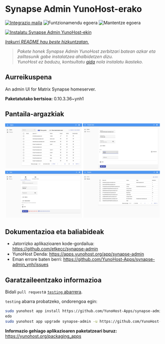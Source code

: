 <!--
Ohart ongi: README hau automatikoki sortu da <https://github.com/YunoHost/apps/tree/master/tools/readme_generator>ri esker
EZ editatu eskuz.
-->

# Synapse Admin YunoHost-erako

[![Integrazio maila](https://apps.yunohost.org/badge/integration/synapse-admin)](https://ci-apps.yunohost.org/ci/apps/synapse-admin/)
![Funtzionamendu egoera](https://apps.yunohost.org/badge/state/synapse-admin)
![Mantentze egoera](https://apps.yunohost.org/badge/maintained/synapse-admin)

[![Instalatu Synapse Admin YunoHost-ekin](https://install-app.yunohost.org/install-with-yunohost.svg)](https://install-app.yunohost.org/?app=synapse-admin)

*[Irakurri README hau beste hizkuntzatan.](./ALL_README.md)*

> *Pakete honek Synapse Admin YunoHost zerbitzari batean azkar eta zailtasunik gabe instalatzea ahalbidetzen dizu.*  
> *YunoHost ez baduzu, kontsultatu [gida](https://yunohost.org/install) nola instalatu ikasteko.*

## Aurreikuspena

An admin UI for Matrix Synapse homeserver. 


**Paketatutako bertsioa:** 0.10.3.36~ynh1

## Pantaila-argazkiak

![Synapse Admin(r)en pantaila-argazkia](./doc/screenshots/screenshots.jpg)

## Dokumentazioa eta baliabideak

- Jatorrizko aplikazioaren kode-gordailua: <https://github.com/etkecc/synapse-admin>
- YunoHost Denda: <https://apps.yunohost.org/app/synapse-admin>
- Eman errore baten berri: <https://github.com/YunoHost-Apps/synapse-admin_ynh/issues>

## Garatzaileentzako informazioa

Bidali `pull request`a [`testing` abarrera](https://github.com/YunoHost-Apps/synapse-admin_ynh/tree/testing).

`testing` abarra probatzeko, ondorengoa egin:

```bash
sudo yunohost app install https://github.com/YunoHost-Apps/synapse-admin_ynh/tree/testing --debug
edo
sudo yunohost app upgrade synapse-admin -u https://github.com/YunoHost-Apps/synapse-admin_ynh/tree/testing --debug
```

**Informazio gehiago aplikazioaren paketatzeari buruz:** <https://yunohost.org/packaging_apps>
